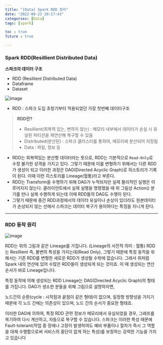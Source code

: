 ```yaml
---
title: "[Data] Spark RDD 정리"
date: "2022-09-23 20:17:43"
categories: [Data]
tags: [spark]

toc : true
future : true

---
```


### Spark RDD(Resillient Distributed Data)

**스파크의 데이터 구조**
- RDD (Resillient Distributed Data)
- Dataframe
- Dataset

![image](https://user-images.githubusercontent.com/74512114/200713206-52903e1d-58ba-46b9-820b-f6ecfaafdb7d.png)
- RDD : 스파크 도입 초창기부터 적용되었던 가장 첫번째 데이터구조

> **RDD란?**
> - Resillient(회복력 있는, 변하지 않는) : 메모리 내부에서 데이터가 손실 시 유실된 파티션을 재연산해 복구할 수 있음
> - Distributed(분산된) : 스파크 클러스터를 통하여, 메모리에 분산되어 저장됨
> - Data : 파일, 정보 등

 - RDD는 회복력있는 분산형 데이터라는 뜻으로, RDD는 기본적으로 `Read-Only`로 수정 불가한 성격을 가지고 있다.
그렇기 때문에 이를 변형하기 위해서는 다른 RDD가 생성이 되고 이러한 과정은 DAG(Directed Acyclic Graph)로 히스토리가 기록이 된다. 이때 이런 히스토리를 Lineage(혈통)라고 부른다.
 - RDD는 Transform을 수행하기 위해 DAG가 누적되지만 실제 물리적인 실행은 이루어지지 않는다. 클라이언트에서 실제 실행을 명령했을 때 위 그림상 Action() 분기를 만나 실제 수행하게 되는데 이때 RDD들의 DAG도 수행이 된다.
 - 그렇기 때문에 중간 RDD과정에서의 데이터 유실이나 손상이 있더라도 원본데이터가 손상되지 않는 선에서 스파크는 데이터 복구가 용이하다는 특징을 지니게 된다.


------------
### RDD 동작 원리
![image](https://user-images.githubusercontent.com/74512114/200741626-344ab482-bf10-49b9-9b47-5e3dab397658.png)


RDD는 위의 그림과 같은 Lineage를 가집니다. (Lineage의 사전적 의미 : 혈통)
RDD는 Resillient 즉, 불변의 특성을 가지는데(Read Only),
그렇기 때문에 특정 동작을 위해서는 기존 RDD를 변형한 새로운 RDD가 생성될 수밖에 없습니다.
그래서 위처럼 Spark 내의 연산에 있어 수많은 RDD들이 생성되게 되는 것이죠.
이 때 생성되는 연산 순서가 바로 Lineage입니다.

특정 동작에 의해 생성되는 RDD Lineage는 DAG(Directed Acyclic Graph)의 형태를 가집니다.
DAG가 생소한 분들을 위해 그림으로 설명하자면,

노드간의 순환(cycle : 시작점과 끝점이 같은 형태)이 없으며, 일정항 방향성을 가지기 때문에
각 노드 간에는 의존성이 있으며, 노드 간의 순서가 중요한 형태죠.

이러한 DAG에 의하여, 특정 RDD 관련 정보가 메모리에서 유실되었을 경우,
그래프를 복기하여 다시 계산하고, 자동으로 복구할 수 있습니다.
스파크는 이러한 특성 때문에 Fault-tolerant(작업 중 장애나 고장이 발생하여도 예비 부품이나 절차가 즉시 그 역할을 대체 수행함으로써 서비스의 중단이 없게 하는 특성)를 보장하는 강력한 기능을 가지고 있습니다


